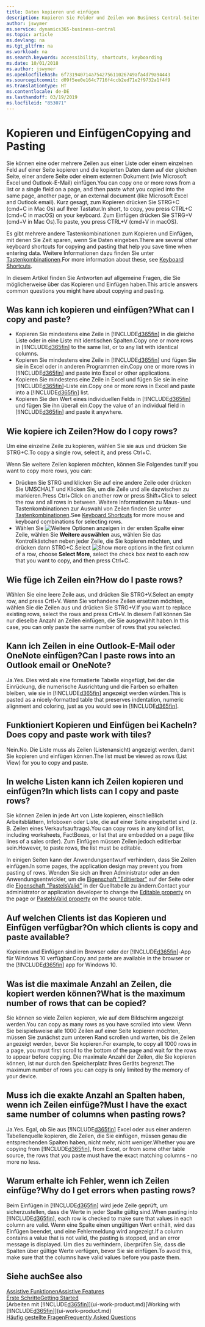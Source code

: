 ```yaml
---
title: Daten kopieren und einfügen
description: Kopieren Sie Felder und Zeilen von Business Central-Seiten und fügen Sie sie an anderer Stelle ein
author: jswymer
ms.service: dynamics365-business-central
ms.topic: article
ms.devlang: na
ms.tgt_pltfrm: na
ms.workload: na
ms.search.keywords: accessibility, shortcuts, keyboarding
ms.date: 10/01/2018
ms.author: jswymer
ms.openlocfilehash: 6f731940714a754275611026749afa4d79a94443
ms.sourcegitcommit: d09f5ee0e164c7716f4ccb2ed71e2f9732a1f4f9
ms.translationtype: HT
ms.contentlocale: de-DE
ms.lasthandoff: 03/19/2019
ms.locfileid: "853071"
---
```

# <a name="copying-and-pasting"></a><span data-ttu-id="f5fb4-103">Kopieren und Einfügen</span><span class="sxs-lookup"><span data-stu-id="f5fb4-103">Copying and Pasting</span></span>
<span data-ttu-id="f5fb4-104">Sie können eine oder mehrere Zeilen aus einer Liste oder einem einzelnen Feld auf einer Seite kopieren und die kopierten Daten dann auf der gleichen Seite, einer andere Seite oder einem externen Dokument (wie Microsoft Excel und Outlook-E-Mail) einfügen.</span><span class="sxs-lookup"><span data-stu-id="f5fb4-104">You can copy one or more rows from a list or a single field on a page, and then paste what you copied into the same page, another page, or an external document (like Microsoft Excel and Outlook email).</span></span> <span data-ttu-id="f5fb4-105">Kurz gesagt, zum Kopieren drücken Sie STRG+C (cmd+C in Mac Os) auf Ihrer Tastatur.</span><span class="sxs-lookup"><span data-stu-id="f5fb4-105">In short, to copy, you press CTRL+C (cmd+C in macOS) on your keyboard.</span></span> <span data-ttu-id="f5fb4-106">Zum Einfügen drücken Sie STRG+V (cmd+V in Mac Os).</span><span class="sxs-lookup"><span data-stu-id="f5fb4-106">To paste, you press CTRL+V (cmd+V in macOS).</span></span>

<span data-ttu-id="f5fb4-107">Es gibt mehrere andere Tastenkombinationen zum Kopieren und Einfügen, mit denen Sie Zeit sparen, wenn Sie Daten eingeben.</span><span class="sxs-lookup"><span data-stu-id="f5fb4-107">There are several other keyboard shortcuts for copying and pasting that help you save time when entering data.</span></span> <span data-ttu-id="f5fb4-108">Weitere Informationen dazu finden Sie unter [Tastenkombinationen](keyboard-shortcuts.md#CopyRows).</span><span class="sxs-lookup"><span data-stu-id="f5fb4-108">For more information about these, see [Keyboard Shortcuts](keyboard-shortcuts.md#CopyRows).</span></span>

<span data-ttu-id="f5fb4-109">In diesem Artikel finden Sie Antworten auf allgemeine Fragen, die Sie möglicherweise über das Kopieren und Einfügen haben.</span><span class="sxs-lookup"><span data-stu-id="f5fb4-109">This article answers common questions you might have about copying and pasting.</span></span>  

## <a name="what-can-i-copy-and-paste"></a><span data-ttu-id="f5fb4-110">Was kann ich kopieren und einfügen?</span><span class="sxs-lookup"><span data-stu-id="f5fb4-110">What can I copy and paste?</span></span>
-   <span data-ttu-id="f5fb4-111">Kopieren Sie mindestens eine Zeile in [!INCLUDE[d365fin](includes/d365fin_md.md)] in die gleiche Liste oder in eine Liste mit identischen Spalten.</span><span class="sxs-lookup"><span data-stu-id="f5fb4-111">Copy one or more rows in [!INCLUDE[d365fin](includes/d365fin_md.md)] to the same list, or to any list with identical columns.</span></span>
-   <span data-ttu-id="f5fb4-112">Kopieren Sie mindestens eine Zeile in [!INCLUDE[d365fin](includes/d365fin_md.md)] und fügen Sie sie in Excel oder in anderen Programmen ein.</span><span class="sxs-lookup"><span data-stu-id="f5fb4-112">Copy one or more rows in [!INCLUDE[d365fin](includes/d365fin_md.md)] and paste into Excel or other applications.</span></span>
-   <span data-ttu-id="f5fb4-113">Kopieren Sie mindestens eine Zeile in Excel und fügen Sie sie in eine [!INCLUDE[d365fin](includes/d365fin_md.md)]-Liste ein.</span><span class="sxs-lookup"><span data-stu-id="f5fb4-113">Copy one or more rows in Excel and paste into a [!INCLUDE[d365fin](includes/d365fin_md.md)] list.</span></span>
-   <span data-ttu-id="f5fb4-114">Kopieren Sie den Wert eines individuellen Felds in [!INCLUDE[d365fin](includes/d365fin_md.md)] und fügen Sie ihn überall ein.</span><span class="sxs-lookup"><span data-stu-id="f5fb4-114">Copy the value of an individual field in [!INCLUDE[d365fin](includes/d365fin_md.md)] and paste it anywhere.</span></span>

## <a name="how-do-i-copy-rows"></a><span data-ttu-id="f5fb4-115">Wie kopiere ich Zeilen?</span><span class="sxs-lookup"><span data-stu-id="f5fb4-115">How do I copy rows?</span></span>
<span data-ttu-id="f5fb4-116">Um eine einzelne Zeile zu kopieren, wählen Sie sie aus und drücken Sie STRG+C.</span><span class="sxs-lookup"><span data-stu-id="f5fb4-116">To copy a single row, select it, and press Ctrl+C.</span></span>

<span data-ttu-id="f5fb4-117">Wenn Sie weitere Zeilen kopieren möchten, können Sie Folgendes tun:</span><span class="sxs-lookup"><span data-stu-id="f5fb4-117">If you want to copy more rows, you can:</span></span>
-   <span data-ttu-id="f5fb4-118">Drücken Sie STRG und klicken Sie auf eine andere Zeile oder drücken Sie UMSCHALT und Klicken Sie, um die Zeile und alle dazwischen zu markieren.</span><span class="sxs-lookup"><span data-stu-id="f5fb4-118">Press Ctrl+Click on another row or press Shift+Click to select the row and all rows in between.</span></span> <span data-ttu-id="f5fb4-119">Weitere Informationen zu Maus- und Tastenkombinationen zur Auswahl von Zeilen finden Sie unter [Tastenkombinationen](keyboard-shortcuts.md#CopyRows).</span><span class="sxs-lookup"><span data-stu-id="f5fb4-119">See [Keyboard Shortcuts](keyboard-shortcuts.md#CopyRows) for more mouse and keyboard combinations for selecting rows.</span></span>
-   <span data-ttu-id="f5fb4-120">Wählen Sie ![Weitere Optionen anzeigen](media/show-more-options-icon.png "Wietere Optionen anzeigen-Symbol") in der ersten Spalte einer Zeile, wählen Sie **Weitere auswählen** aus, wählen Sie das Kontrollkästchen neben jeder Zeile, die Sie kopieren möchten, und drücken dann STRG+C.</span><span class="sxs-lookup"><span data-stu-id="f5fb4-120">Select ![Show more options](media/show-more-options-icon.png "Show more options icon") in the first column of a row, choose **Select More**, select the check box next to each row that you want to copy, and then press Ctrl+C.</span></span>

## <a name="how-do-i-paste-rows"></a><span data-ttu-id="f5fb4-121">Wie füge ich Zeilen ein?</span><span class="sxs-lookup"><span data-stu-id="f5fb4-121">How do I paste rows?</span></span>
<span data-ttu-id="f5fb4-122">Wählen Sie eine leere Zeile aus, und drücken Sie STRG+V.</span><span class="sxs-lookup"><span data-stu-id="f5fb4-122">Select an empty row, and press Crtl+V.</span></span> <span data-ttu-id="f5fb4-123">Wenn Sie vorhandene Zeilen ersetzen möchten, wählen Sie die Zeilen aus und drücken Sie STRG+V.</span><span class="sxs-lookup"><span data-stu-id="f5fb4-123">If you want to replace existing rows, select the rows and press Crtl+V.</span></span> <span data-ttu-id="f5fb4-124">In diesem Fall können Sie nur dieselbe Anzahl an Zeilen einfügen, die Sie ausgewählt haben.</span><span class="sxs-lookup"><span data-stu-id="f5fb4-124">In this case, you can only paste the same number of rows that you selected.</span></span>

<!-- Rows are pasted directly where your cursor is located. If you paste into an empty line, any existing subsequent lines will be moved after the pasted lines. If you paste into an existing line or lines, this will be overwritten.-->

## <a name="can-i-paste-rows-into-an-outlook-email-or-onenote"></a><span data-ttu-id="f5fb4-125">Kann ich Zeilen in eine Outlook-E-Mail oder OneNote einfügen?</span><span class="sxs-lookup"><span data-stu-id="f5fb4-125">Can I paste rows into an Outlook email or OneNote?</span></span>
<span data-ttu-id="f5fb4-126">Ja.</span><span class="sxs-lookup"><span data-stu-id="f5fb4-126">Yes.</span></span> <span data-ttu-id="f5fb4-127">Dies wird als eine formatierte Tabelle eingefügt, bei der die Einrückung, die numerische Ausrichtung und die Farben so erhalten bleiben, wie sie in [!INCLUDE[d365fin](includes/d365fin_md.md)] angezeigt werden würden.</span><span class="sxs-lookup"><span data-stu-id="f5fb4-127">This is pasted as a nicely-formatted table that preserves indentation, numeric alignment and coloring, just as you would see in [!INCLUDE[d365fin](includes/d365fin_md.md)].</span></span>

## <a name="does-copy-and-paste-work-with-tiles"></a><span data-ttu-id="f5fb4-128">Funktioniert Kopieren und Einfügen bei Kacheln?</span><span class="sxs-lookup"><span data-stu-id="f5fb4-128">Does copy and paste work with tiles?</span></span>
<span data-ttu-id="f5fb4-129">Nein.</span><span class="sxs-lookup"><span data-stu-id="f5fb4-129">No.</span></span> <span data-ttu-id="f5fb4-130">Die Liste muss als Zeilen (Listenansicht) angezeigt werden, damit Sie kopieren und einfügen können.</span><span class="sxs-lookup"><span data-stu-id="f5fb4-130">The list must be viewed as rows (List View) for you to copy and paste.</span></span>

## <a name="in-which-lists-can-i-copy-and-paste-rows"></a><span data-ttu-id="f5fb4-131">In welche Listen kann ich Zeilen kopieren und einfügen?</span><span class="sxs-lookup"><span data-stu-id="f5fb4-131">In which lists can I copy and paste rows?</span></span>
<span data-ttu-id="f5fb4-132">Sie können Zeilen in jede Art von Liste kopieren, einschließlich Arbeitsblättern, Infoboxen oder Liste, die auf einer Seite eingebettet sind (z. B. Zeilen eines Verkaufsauftrags).</span><span class="sxs-lookup"><span data-stu-id="f5fb4-132">You can copy rows in any kind of list, including worksheets, FactBoxes, or list that are embedded on a page (like lines of a sales order).</span></span> <span data-ttu-id="f5fb4-133">Zum Einfügen müssen Zeilen jedoch editierbar sein.</span><span class="sxs-lookup"><span data-stu-id="f5fb4-133">However, to paste rows, the list must be editable.</span></span>

<span data-ttu-id="f5fb4-134">In einigen Seiten kann der Anwendungsentwurf verhindern, dass Sie Zeilen einfügen.</span><span class="sxs-lookup"><span data-stu-id="f5fb4-134">In some pages, the application design may prevent you from pasting of rows.</span></span> <span data-ttu-id="f5fb4-135">Wenden Sie sich an Ihren Administrator oder an den Anwendungsentwickler, um die [Eigenschaft "Editierbar"](https://docs.microsoft.com/en-us/dynamics365/business-central/dev-itpro/developer/properties/devenv-editable-property) auf der Seite oder die [Eigenschaft "PasteIsValid"](https://docs.microsoft.com/en-us/dynamics365/business-central/dev-itpro/developer/properties/devenv-pasteisvalid-property) in der Quelltabelle zu ändern.</span><span class="sxs-lookup"><span data-stu-id="f5fb4-135">Contact your administrator or application developer to change the [Editable property](https://docs.microsoft.com/en-us/dynamics365/business-central/dev-itpro/developer/properties/devenv-editable-property) on the page or [PasteIsValid property](https://docs.microsoft.com/en-us/dynamics365/business-central/dev-itpro/developer/properties/devenv-pasteisvalid-property) on the source table.</span></span>

## <a name="on-which-clients-is-copy-and-paste-available"></a><span data-ttu-id="f5fb4-136">Auf welchen Clients ist das Kopieren und Einfügen verfügbar?</span><span class="sxs-lookup"><span data-stu-id="f5fb4-136">On which clients is copy and paste available?</span></span>
<span data-ttu-id="f5fb4-137">Kopieren und Einfügen sind im Browser oder der [!INCLUDE[d365fin](includes/d365fin_md.md)]-App für Windows 10 verfügbar.</span><span class="sxs-lookup"><span data-stu-id="f5fb4-137">Copy and paste are available in the browser or the [!INCLUDE[d365fin](includes/d365fin_md.md)] app for Windows 10.</span></span>

## <a name="what-is-the-maximum-number-of-rows-that-can-be-copied"></a><span data-ttu-id="f5fb4-138">Was ist die maximale Anzahl an Zeilen, die kopiert werden können?</span><span class="sxs-lookup"><span data-stu-id="f5fb4-138">What is the maximum number of rows that can be copied?</span></span>
<span data-ttu-id="f5fb4-139">Sie können so viele Zeilen kopieren, wie auf dem Bildschirm angezeigt werden.</span><span class="sxs-lookup"><span data-stu-id="f5fb4-139">You can copy as many rows as you have scrolled into view.</span></span> <span data-ttu-id="f5fb4-140">Wenn Sie beispielsweise alle 1000 Zeilen auf einer Seite kopieren möchten, müssen Sie zunächst zum unteren Rand scrollen und warten, bis die Zeilen angezeigt werden, bevor Sie kopieren.</span><span class="sxs-lookup"><span data-stu-id="f5fb4-140">For example, to copy all 1000 rows in a page, you must first scroll to the bottom of the page and wait for the rows to appear before copying.</span></span> <span data-ttu-id="f5fb4-141">Die maximale Anzahl der Zeilen, die Sie kopieren können, ist nur durch den Speicherplatz Ihres Geräts begrenzt.</span><span class="sxs-lookup"><span data-stu-id="f5fb4-141">The maximum number of rows you can copy is only limited by the memory of your device.</span></span>

## <a name="must-i-have-the-exact-same-number-of-columns-when-pasting-rows"></a><span data-ttu-id="f5fb4-142">Muss ich die exakte Anzahl an Spalten haben, wenn ich Zeilen einfüge?</span><span class="sxs-lookup"><span data-stu-id="f5fb4-142">Must I have the exact same number of columns when pasting rows?</span></span>
<span data-ttu-id="f5fb4-143">Ja.</span><span class="sxs-lookup"><span data-stu-id="f5fb4-143">Yes.</span></span> <span data-ttu-id="f5fb4-144">Egal, ob Sie aus [!INCLUDE[d365fin](includes/d365fin_md.md)] Excel oder aus einer anderen Tabellenquelle kopieren, die Zeilen, die Sie einfügen, müssen genau die entsprechenden Spalten haben, nicht mehr, nicht weniger.</span><span class="sxs-lookup"><span data-stu-id="f5fb4-144">Whether you are copying from [!INCLUDE[d365fin](includes/d365fin_md.md)], from Excel, or from some other table source, the rows that you paste must have the exact matching columns - no more no less.</span></span>

## <a name="why-do-i-get-errors-when-pasting-rows"></a><span data-ttu-id="f5fb4-145">Warum erhalte ich Fehler, wenn ich Zeilen einfüge?</span><span class="sxs-lookup"><span data-stu-id="f5fb4-145">Why do I get errors when pasting rows?</span></span>
<span data-ttu-id="f5fb4-146">Beim Einfügen in [!INCLUDE[d365fin](includes/d365fin_md.md)] wird jede Zeile geprüft, um sicherzustellen, dass die Werte in jeder Spalte gültig sind.</span><span class="sxs-lookup"><span data-stu-id="f5fb4-146">When pasting into [!INCLUDE[d365fin](includes/d365fin_md.md)], each row is checked to make sure that values in each column are valid.</span></span> <span data-ttu-id="f5fb4-147">Wenn eine Spalte einen ungültigen Wert enthält, wird das Einfügen beendet, und eine Fehlermeldung wird angezeigt.</span><span class="sxs-lookup"><span data-stu-id="f5fb4-147">If a column contains a value that is not valid, the pasting is stopped, and an error message is displayed.</span></span> <span data-ttu-id="f5fb4-148">Um dies zu verhindern, überprüfen Sie, dass die Spalten über gültige Werte verfügen, bevor Sie sie einfügen.</span><span class="sxs-lookup"><span data-stu-id="f5fb4-148">To avoid this, make sure that the columns have valid values before you paste them.</span></span>


## <a name="see-also"></a><span data-ttu-id="f5fb4-149">Siehe auch</span><span class="sxs-lookup"><span data-stu-id="f5fb4-149">See also</span></span>
[<span data-ttu-id="f5fb4-150">Assistive Funktionen</span><span class="sxs-lookup"><span data-stu-id="f5fb4-150">Assistive Features</span></span>](ui-accessibility.md)  
[<span data-ttu-id="f5fb4-151">Erste Schritte</span><span class="sxs-lookup"><span data-stu-id="f5fb4-151">Getting Started</span></span>](product-get-started.md)  
<span data-ttu-id="f5fb4-152">[Arbeiten mit [!INCLUDE[d365fin](includes/d365fin_md.md)]](ui-work-product.md)</span><span class="sxs-lookup"><span data-stu-id="f5fb4-152">[Working with [!INCLUDE[d365fin](includes/d365fin_md.md)]](ui-work-product.md)</span></span>  
[<span data-ttu-id="f5fb4-153">Häufig gestellte Fragen</span><span class="sxs-lookup"><span data-stu-id="f5fb4-153">Frequently Asked Questions</span></span>](across-faq.md)  
